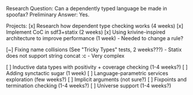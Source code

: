 Research Question: Can a dependently typed language be made in spoofax?
Preliminary Answer: Yes.

Projects:
[x] Research how dependent type checking works (4 weeks)
[x] Implement CoC in sdf3+statix (2 weeks)
[x] Using krivine-inspired architecture to improve performance (1 week)
    - Needed to change a rule?

[~] Fixing name collisions (See "Tricky Types" tests, 2 weeks???)
    - Statix does not support string concat :c
    - Very complex

[ ] Inductive data types with positivity + coverage checking (1-4 weeks?)
[ ] Adding synctactic sugar (1 week)
[ ] Language-parametric services exploration (few weeks?)
[ ] Implicit arguments (not sure?)
[ ] Fixpoints and termination checking (1-4 weeks?)
[ ] Universe support (1-4 weeks?)
